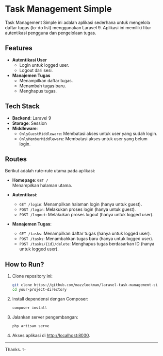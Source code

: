 # Task Management Simple

Task Management Simple ini adalah aplikasi sederhana untuk mengelola daftar tugas (to-do list) menggunakan Laravel 9. Aplikasi ini memiliki fitur autentikasi pengguna dan pengelolaan tugas.

## Features
- **Autentikasi User**
  - Login untuk logged user.
  - Logout dari sesi.
- **Manajemen Tugas**
  - Menampilkan daftar tugas.
  - Menambah tugas baru.
  - Menghapus tugas.

## Tech Stack
- **Backend**: Laravel 9
- **Storage**: Session
- **Middleware**: 
  - `OnlyGuestMiddleware`: Membatasi akses untuk user yang sudah login.
  - `OnlyMemberMiddleware`: Membatasi akses untuk user yang belum login.

## Routes
Berikut adalah rute-rute utama pada aplikasi:
- **Homepage**: `GET /`  
  Menampilkan halaman utama.
  
- **Autentikasi**:  
  - `GET /login`: Menampilkan halaman login (hanya untuk guest).
  - `POST /login`: Melakukan proses login (hanya untuk guest).
  - `POST /logout`: Melakukan proses logout (hanya untuk logged user).

- **Manajemen Tugas**:  
  - `GET /tasks`: Menampilkan daftar tugas (hanya untuk logged user).  
  - `POST /tasks`: Menambahkan tugas baru (hanya untuk logged user).  
  - `POST /tasks/{id}/delete`: Menghapus tugas berdasarkan ID (hanya untuk logged user).

## How to Run?
1. Clone repository ini:
   ```bash
   git clone https://github.com/mazzlookman/laravel-task-management-simple.git your-project-directory
   cd your-project-directory
   ```

2. Install dependensi dengan Composer:
   ```bash
   composer install
   ```
 
3. Jalankan server pengembangan:
   ```bash
   php artisan serve
   ```

4. Akses aplikasi di [http://localhost:8000](http://localhost:8000).

---
Thanks. ✨
